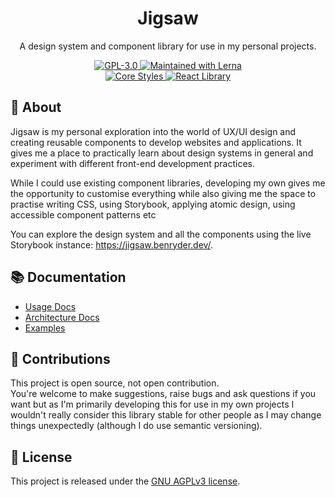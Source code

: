 <div align="center">
<h1>Jigsaw</h1>
<p>A design system and component library for use in my personal projects.</p>

<div>
  <a href="https://github.com/ben-ryder/jigsaw/blob/main/LICENSE.txt">
    <img src="https://img.shields.io/static/v1?label=license&message=GPL-3.0&color=orange&style=flat-square" alt="GPL-3.0" />
  </a>
  <a href="https://lerna.js.org">
    <img src="https://img.shields.io/static/v1?label=maintained%20using&message=lerna&color=purple&style=flat-square" alt="Maintained with Lerna" />
  </a>
</div>
<div>
  <a href="https://www.npmjs.com/package/@ben-ryder/jigsaw">
    <img src="https://img.shields.io/static/v1?label=Core&message=@ben-ryder/jigsaw&color=red&style=flat-square" alt="Core Styles" />
  </a>
  <a href="https://www.npmjs.com/package/@ben-ryder/jigsaw-react">
    <img src="https://img.shields.io/static/v1?label=React%20library&message=@ben-ryder/jigsaw-react&color=red&style=flat-square" alt="React Library" />
  </a>
</div>
</div>

## 🤔 About
Jigsaw is my personal exploration into the world of UX/UI design and creating reusable components to develop websites and applications.
It gives me a place to practically learn about design systems in general and experiment with different front-end development practices.

While I could use existing component libraries, developing my own gives me the opportunity to customise everything while also
giving me the space to practise writing CSS, using Storybook, applying atomic design, using accessible component patterns etc

You can explore the design system and all the components using the live Storybook instance: https://jigsaw.benryder.dev/.

## 📚 Documentation
- [Usage Docs](https://github.com/ben-ryder/jigsaw/tree/main/docs/usage.md)
- [Architecture Docs](https://github.com/ben-ryder/jigsaw/blob/main/docs/architecture.md)
- [Examples](https://github.com/ben-ryder/jigsaw/blob/main/docs/examples.md)

## 💬 Contributions
This project is open source, not open contribution.  
You're welcome to make suggestions, raise bugs and ask questions if you want
but as I'm primarily developing this for use in my own projects I wouldn't really consider this library stable for other people as I may change things unexpectedly (although I do use semantic versioning).

## 📝 License
This project is released under the [GNU AGPLv3 license](https://github.com/ben-ryder/jigsaw/blob/main/LICENSE.txt).

